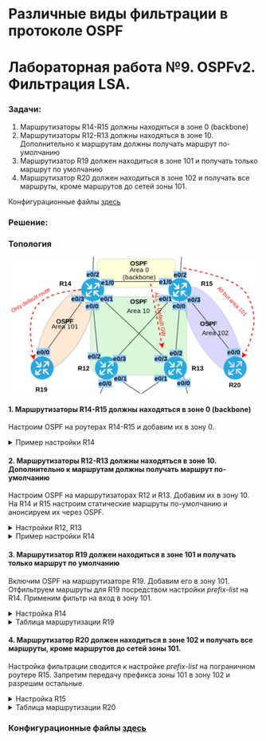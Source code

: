 # Различные виды фильтрации в протоколе OSPF
# Лабораторная работа №9. OSPFv2. Фильтрация LSA.

### Задачи:

1. Маршрутизаторы R14-R15 должны находяться в зоне 0 (backbone)
2. Маршрутизаторы R12-R13 должны находяться в зоне 10. Дополнительно к маршрутам должны получать маршрут по-умолчанию
3. Маршрутизатор R19 должен находиться в зоне 101 и получать только маршрут по умолчанию
4. Маршрутизатор R20 должен находиться в зоне 102 и получать все маршруты, кроме маршрутов до сетей зоны 101.

Конфигурационные файлы [здесь](config/)

### Решение:

### Топология

![network.png](network.png)

#### 1. Маршрутизаторы R14-R15 должны находяться в зоне 0 (backbone)

Настроим OSPF на роутерах R14-R15 и добавим их в зону 0.

<details>
 <summary>Пример настройки R14</summary>

``` bash
conf t
router ospf 1
 network 10.1.12.0 0.0.0.255 area 0
exit

```
</details>

#### 2. Маршрутизаторы R12-R13 должны находяться в зоне 10. Дополнительно к маршрутам должны получать маршрут по-умолчанию

Настроим OSPF на маршрутизаторах R12 и R13. Добавим их в зону 10.
На R14 и R15 настроим статические маршруты по-умолчанию и анонсируем их через OSPF.

<details>
 <summary>Настройки R12, R13</summary>

``` bash
##################
## Настройка R12 #
##################

conf t
router ospf 1
 network 10.0.2.0 0.0.0.255 area 10
 network 10.0.3.0 0.0.0.255 area 10
 network 10.1.2.0 0.0.1.255 area 10
 network 10.1.6.0 0.0.1.255 area 10
 passive-interface default
 no passive-interface e0/2
 no passive-interface e0/3
 
exit


##################
## Настройка R13 #
##################

conf t
router ospf 1
 network 10.0.2.0 0.0.0.255 area 10
 network 10.0.3.0 0.0.0.255 area 10
 network 10.1.8.0 0.0.1.255 area 10
 network 10.1.4.0 0.0.1.255 area 10
 
 passive-interface default
 no passive-interface e0/2
 no passive-interface e0/3
exit

```
</details>

<details>
 <summary>Пример настройки R14</summary>

``` bash

conf t
 ip route 0.0.0.0 0.0.0.0 7.7.7.22 1 name "to R22 (ISP Kitorn)"
 ipv6 route ::/0 2001:FFCC:1000:1422::22 1 name "to R22 (ISP Kitorn)"
router ospf 1
 default-information originate
exit

```
</details>

#### 3. Маршрутизатор R19 должен находиться в зоне 101 и получать только маршрут по умолчанию

Включим OSPF на маршрутизаторе R19. Добавим его в зону 101.
Отфильтруем маршруты для R19 посредством настройки _prefix-list_ на R14. Применим фильтр на вход в зону 101.

<details>
 <summary>Настройка R14</summary>

``` bash
conf t
 ip prefix-list TO_R19_101 deny 10.0.0.0/8
 router ospf 1
 area 101 filter-list prefix TO_R19_101 in
exit
```
</details>

<details>
 <summary>Таблица маршрутизации R19</summary>


#### До
``` bash
R19#sh ip route ospf

Gateway of last resort is 10.1.0.14 to network 0.0.0.0

O*E2  0.0.0.0/0 [110/1] via 10.1.0.14, 00:40:00, Ethernet0/0
      10.0.0.0/8 is variably subnetted, 10 subnets, 3 masks
O IA     10.0.2.0/24 [110/30] via 10.1.0.14, 00:00:02, Ethernet0/0
O IA     10.0.3.0/24 [110/30] via 10.1.0.14, 00:00:02, Ethernet0/0
O IA     10.1.2.0/23 [110/20] via 10.1.0.14, 00:00:02, Ethernet0/0
O IA     10.1.4.0/23 [110/20] via 10.1.0.14, 00:00:02, Ethernet0/0
O IA     10.1.6.0/23 [110/30] via 10.1.0.14, 00:00:02, Ethernet0/0
O IA     10.1.8.0/23 [110/30] via 10.1.0.14, 00:00:02, Ethernet0/0
O IA     10.1.10.0/23 [110/30] via 10.1.0.14, 00:00:02, Ethernet0/0
O IA     10.1.12.0/24 [110/20] via 10.1.0.14, 00:00:02, Ethernet0/0
```

#### После
``` bash
R19#sh ip route ospf

Gateway of last resort is 10.1.0.14 to network 0.0.0.0

O*E2  0.0.0.0/0 [110/1] via 10.1.0.14, 00:32:41, Ethernet0/0
R19#

``` 
</details>

#### 4. Маршрутизатор R20 должен находиться в зоне 102 и получать все маршруты, кроме маршрутов до сетей зоны 101.

Настройка фильтрации сводится к настройке _prefix-list_ на пограничном роутере R15. Запретим передачу префикса зоны 101 в зону 102 и разрешим остальные.

<details>
 <summary>Настройка R15</summary>

``` bash
conf t
ip prefix-list TO_R20_102 deny 10.1.0.0/23
ip prefix-list TO_R20_102 permit 0.0.0.0/0 le 32

router ospf 1
 area 102 filter-list prefix TO_R20_102 in


```
</details>

<details>
 <summary>Таблица маршрутизации R20</summary>

#### До
``` bash
R20#sh ip route ospf

Gateway of last resort is 10.1.10.15 to network 0.0.0.0

O*E2  0.0.0.0/0 [110/1] via 10.1.10.15, 03:10:02, Ethernet0/0
      10.0.0.0/8 is variably subnetted, 10 subnets, 3 masks
O IA     10.0.2.0/24 [110/30] via 10.1.10.15, 03:10:02, Ethernet0/0
O IA     10.0.3.0/24 [110/30] via 10.1.10.15, 03:10:02, Ethernet0/0
O IA     10.1.0.0/23 [110/30] via 10.1.10.15, 02:34:34, Ethernet0/0
O IA     10.1.2.0/23 [110/30] via 10.1.10.15, 03:10:02, Ethernet0/0
O IA     10.1.4.0/23 [110/30] via 10.1.10.15, 03:10:02, Ethernet0/0
O IA     10.1.6.0/23 [110/20] via 10.1.10.15, 03:10:02, Ethernet0/0
O IA     10.1.8.0/23 [110/20] via 10.1.10.15, 03:10:02, Ethernet0/0
O IA     10.1.12.0/24 [110/20] via 10.1.10.15, 03:10:02, Ethernet0/0

```

#### После

``` bash
R20#sh ip route ospf

Gateway of last resort is 10.1.10.15 to network 0.0.0.0

O*E2  0.0.0.0/0 [110/1] via 10.1.10.15, 03:34:10, Ethernet0/0
      10.0.0.0/8 is variably subnetted, 9 subnets, 3 masks
O IA     10.0.2.0/24 [110/30] via 10.1.10.15, 00:01:02, Ethernet0/0
O IA     10.0.3.0/24 [110/30] via 10.1.10.15, 00:01:02, Ethernet0/0
O IA     10.1.2.0/23 [110/30] via 10.1.10.15, 00:01:02, Ethernet0/0
O IA     10.1.4.0/23 [110/30] via 10.1.10.15, 00:01:02, Ethernet0/0
O IA     10.1.6.0/23 [110/20] via 10.1.10.15, 00:01:02, Ethernet0/0
O IA     10.1.8.0/23 [110/20] via 10.1.10.15, 00:01:02, Ethernet0/0
O IA     10.1.12.0/24 [110/20] via 10.1.10.15, 00:01:02, Ethernet0/0
```

</details>

### Конфигурационные файлы [здесь](config/)